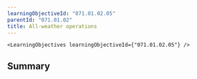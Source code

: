 ```yaml
---
learningObjectiveId: "071.01.02.05"
parentId: "071.01.02"
title: All-weather operations
---
```


```tsx eval
<LearningObjectives learningObjectiveId={"071.01.02.05"} />
```

## Summary
